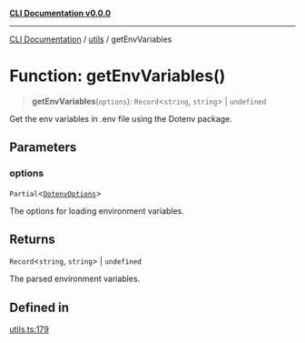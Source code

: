 [**CLI Documentation v0.0.0**](../../README.md)

***

[CLI Documentation](../../modules.md) / [utils](../README.md) / getEnvVariables

# Function: getEnvVariables()

> **getEnvVariables**(`options`): `Record`\<`string`, `string`\> \| `undefined`

Get the env variables in .env file using the Dotenv package.

## Parameters

### options

`Partial`\<[`DotenvOptions`](../../declarations/interfaces/DotenvOptions.md)\>

The options for loading environment variables.

## Returns

`Record`\<`string`, `string`\> \| `undefined`

The parsed environment variables.

## Defined in

[utils.ts:179](https://github.com/stonemjs/cli/blob/b2251afafa869f82f017c134bddb19013c7883b6/src/utils.ts#L179)

